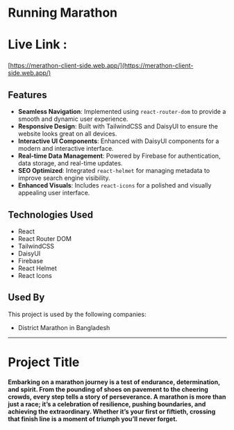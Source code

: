 # Running Marathon

# Live Link :

###

[https://merathon-client-side.web.app/](https://merathon-client-side.web.app/)

## Features

- **Seamless Navigation**: Implemented using `react-router-dom` to provide a smooth and dynamic user experience.
- **Responsive Design**: Built with TailwindCSS and DaisyUI to ensure the website looks great on all devices.
- **Interactive UI Components**: Enhanced with DaisyUI components for a modern and interactive interface.
- **Real-time Data Management**: Powered by Firebase for authentication, data storage, and real-time updates.
- **SEO Optimized**: Integrated `react-helmet` for managing metadata to improve search engine visibility.
- **Enhanced Visuals**: Includes `react-icons` for a polished and visually appealing user interface.

## Technologies Used

- React
- React Router DOM
- TailwindCSS
- DaisyUI
- Firebase
- React Helmet
- React Icons

## Used By

This project is used by the following companies:

- District Marathon in Bangladesh

---

# Project Title

#### Embarking on a marathon journey is a test of endurance, determination, and spirit. From the pounding of shoes on pavement to the cheering crowds, every step tells a story of perseverance. A marathon is more than just a race; it’s a celebration of resilience, pushing boundaries, and achieving the extraordinary. Whether it’s your first or fiftieth, crossing that finish line is a moment of triumph you’ll never forget.
